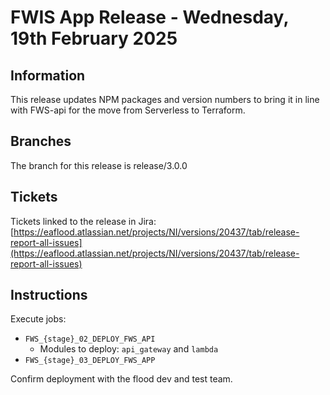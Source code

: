 # FWIS App Release - Wednesday, 19th February 2025

## Information

This release updates NPM packages and version numbers to bring it in line with FWS-api for the move from Serverless to Terraform.

## Branches
The branch for this release is release/3.0.0
 
## Tickets

Tickets linked to the release in Jira: [https://eaflood.atlassian.net/projects/NI/versions/20437/tab/release-report-all-issues](https://eaflood.atlassian.net/projects/NI/versions/20437/tab/release-report-all-issues)

## Instructions

Execute jobs:

- `FWS_{stage}_02_DEPLOY_FWS_API`
  - Modules to deploy: `api_gateway` and `lambda`
- `FWS_{stage}_03_DEPLOY_FWS_APP`

Confirm deployment with the flood dev and test team.
